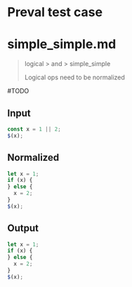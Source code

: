 # Preval test case

# simple_simple.md

> logical > and > simple_simple
>
> Logical ops need to be normalized

#TODO

## Input

`````js filename=intro
const x = 1 || 2;
$(x);
`````

## Normalized

`````js filename=intro
let x = 1;
if (x) {
} else {
  x = 2;
}
$(x);
`````

## Output

`````js filename=intro
let x = 1;
if (x) {
} else {
  x = 2;
}
$(x);
`````
